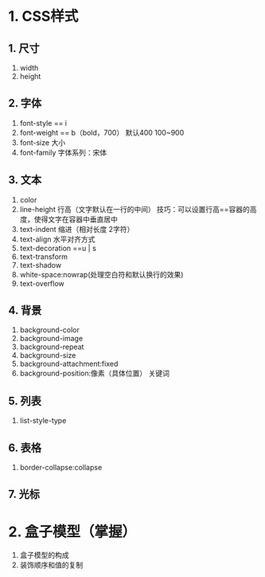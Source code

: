 # 1. CSS样式
## 1. 尺寸
1. width
2. height
## 2. 字体
1. font-style == i
2. font-weight == b（bold，700） 默认400  100~900
3. font-size  大小
4. font-family 字体系列：宋体
## 3. 文本
1. color
2. line-height 行高（文字默认在一行的中间） 技巧：可以设置行高==容器的高度，使得文字在容器中垂直居中
3. text-indent 缩进（相对长度 2字符）
4. text-align  水平对齐方式
5. text-decoration ==u | s
6. text-transform
7. text-shadow
8. white-space:nowrap(处理空白符和默认换行的效果)
9. text-overflow
## 4. 背景
1. background-color
2. background-image
3. background-repeat
4. background-size
5. background-attachment:fixed
6. background-position:像素（具体位置） 关键词
## 5. 列表
1. list-style-type
## 6. 表格
1. border-collapse:collapse
## 7. 光标


# 2. 盒子模型（掌握）
1. 盒子模型的构成
2. 装饰顺序和值的复制